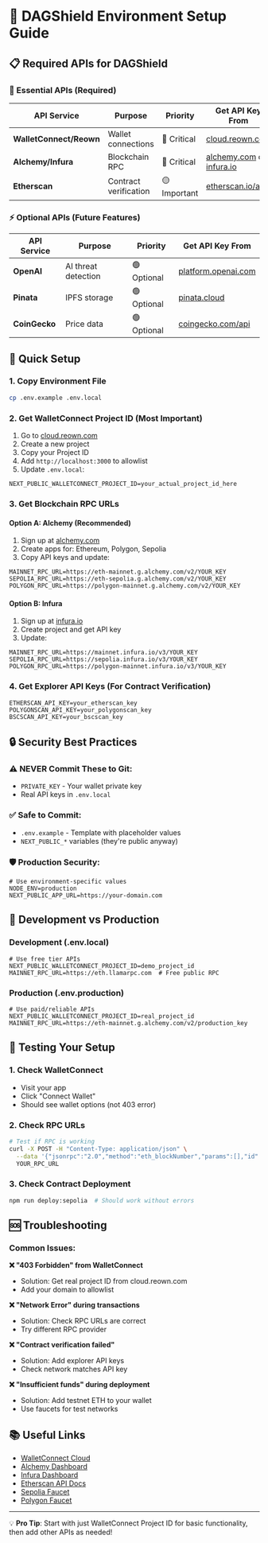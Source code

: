 # 🔐 DAGShield Environment Setup Guide

## 📋 Required APIs for DAGShield

### **🔗 Essential APIs (Required)**

| API Service | Purpose | Priority | Get API Key From |
|-------------|---------|----------|------------------|
| **WalletConnect/Reown** | Wallet connections | 🔴 Critical | [cloud.reown.com](https://cloud.reown.com) |
| **Alchemy/Infura** | Blockchain RPC | 🔴 Critical | [alchemy.com](https://alchemy.com) or [infura.io](https://infura.io) |
| **Etherscan** | Contract verification | 🟡 Important | [etherscan.io/apis](https://etherscan.io/apis) |

### **⚡ Optional APIs (Future Features)**

| API Service | Purpose | Priority | Get API Key From |
|-------------|---------|----------|------------------|
| **OpenAI** | AI threat detection | 🟢 Optional | [platform.openai.com](https://platform.openai.com) |
| **Pinata** | IPFS storage | 🟢 Optional | [pinata.cloud](https://pinata.cloud) |
| **CoinGecko** | Price data | 🟢 Optional | [coingecko.com/api](https://coingecko.com/api) |

## 🚀 Quick Setup

### **1. Copy Environment File**
```bash
cp .env.example .env.local
```

### **2. Get WalletConnect Project ID (Most Important)**
1. Go to [cloud.reown.com](https://cloud.reown.com)
2. Create a new project
3. Copy your Project ID
4. Add `http://localhost:3000` to allowlist
5. Update `.env.local`:
```env
NEXT_PUBLIC_WALLETCONNECT_PROJECT_ID=your_actual_project_id_here
```

### **3. Get Blockchain RPC URLs**

#### **Option A: Alchemy (Recommended)**
1. Sign up at [alchemy.com](https://alchemy.com)
2. Create apps for: Ethereum, Polygon, Sepolia
3. Copy API keys and update:
```env
MAINNET_RPC_URL=https://eth-mainnet.g.alchemy.com/v2/YOUR_KEY
SEPOLIA_RPC_URL=https://eth-sepolia.g.alchemy.com/v2/YOUR_KEY
POLYGON_RPC_URL=https://polygon-mainnet.g.alchemy.com/v2/YOUR_KEY
```

#### **Option B: Infura**
1. Sign up at [infura.io](https://infura.io)
2. Create project and get API key
3. Update:
```env
MAINNET_RPC_URL=https://mainnet.infura.io/v3/YOUR_KEY
SEPOLIA_RPC_URL=https://sepolia.infura.io/v3/YOUR_KEY
POLYGON_RPC_URL=https://polygon-mainnet.infura.io/v3/YOUR_KEY
```

### **4. Get Explorer API Keys (For Contract Verification)**
```env
ETHERSCAN_API_KEY=your_etherscan_key
POLYGONSCAN_API_KEY=your_polygonscan_key
BSCSCAN_API_KEY=your_bscscan_key
```

## 🔒 Security Best Practices

### **⚠️ NEVER Commit These to Git:**
- `PRIVATE_KEY` - Your wallet private key
- Real API keys in `.env.local`

### **✅ Safe to Commit:**
- `.env.example` - Template with placeholder values
- `NEXT_PUBLIC_*` variables (they're public anyway)

### **🛡️ Production Security:**
```env
# Use environment-specific values
NODE_ENV=production
NEXT_PUBLIC_APP_URL=https://your-domain.com
```

## 🧪 Development vs Production

### **Development (.env.local)**
```env
# Use free tier APIs
NEXT_PUBLIC_WALLETCONNECT_PROJECT_ID=demo_project_id
MAINNET_RPC_URL=https://eth.llamarpc.com  # Free public RPC
```

### **Production (.env.production)**
```env
# Use paid/reliable APIs
NEXT_PUBLIC_WALLETCONNECT_PROJECT_ID=real_project_id
MAINNET_RPC_URL=https://eth-mainnet.g.alchemy.com/v2/production_key
```

## 🔧 Testing Your Setup

### **1. Check WalletConnect**
- Visit your app
- Click "Connect Wallet"
- Should see wallet options (not 403 error)

### **2. Check RPC URLs**
```bash
# Test if RPC is working
curl -X POST -H "Content-Type: application/json" \
  --data '{"jsonrpc":"2.0","method":"eth_blockNumber","params":[],"id":1}' \
  YOUR_RPC_URL
```

### **3. Check Contract Deployment**
```bash
npm run deploy:sepolia  # Should work without errors
```

## 🆘 Troubleshooting

### **Common Issues:**

**❌ "403 Forbidden" from WalletConnect**
- Solution: Get real project ID from cloud.reown.com
- Add your domain to allowlist

**❌ "Network Error" during transactions**
- Solution: Check RPC URLs are correct
- Try different RPC provider

**❌ "Contract verification failed"**
- Solution: Add explorer API keys
- Check network matches API key

**❌ "Insufficient funds" during deployment**
- Solution: Add testnet ETH to your wallet
- Use faucets for test networks

## 📚 Useful Links

- [WalletConnect Cloud](https://cloud.reown.com)
- [Alchemy Dashboard](https://dashboard.alchemy.com)
- [Infura Dashboard](https://infura.io/dashboard)
- [Etherscan API Docs](https://docs.etherscan.io)
- [Sepolia Faucet](https://sepoliafaucet.com)
- [Polygon Faucet](https://faucet.polygon.technology)

---

💡 **Pro Tip**: Start with just WalletConnect Project ID for basic functionality, then add other APIs as needed!

